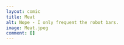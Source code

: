```yaml
---
layout: comic
title: Meat
alt: Nope - I only frequent the robot bars.
image: Meat.jpeg
comment: []
---
```

